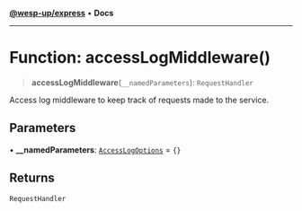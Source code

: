 [**@wesp-up/express**](../README.md) • **Docs**

***

# Function: accessLogMiddleware()

> **accessLogMiddleware**(`__namedParameters`): `RequestHandler`

Access log middleware to keep track of requests made to the service.

## Parameters

• **\_\_namedParameters**: [`AccessLogOptions`](../interfaces/AccessLogOptions.md) = `{}`

## Returns

`RequestHandler`
